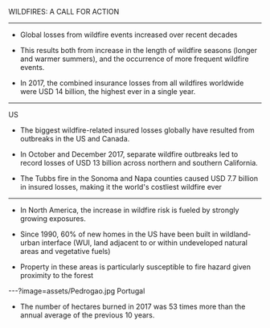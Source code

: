 WILDFIRES: A CALL FOR ACTION

---


 * Global losses from wildfire events increased over recent decades

 * This results both from increase in the length of wildfire seasons (longer and warmer summers), and the occurrence of more frequent wildfire events.

 * In 2017, the combined insurance losses from all wildfires worldwide were USD 14 billion, the highest ever in a single year. 



---
US

 * The biggest wildfire-related insured losses globally have resulted from outbreaks in the US and Canada.

 * In October and December 2017, separate wildfire outbreaks led to record losses of USD 13 billion across northern and southern California. 

 * The Tubbs fire in the Sonoma and Napa counties caused USD 7.7 billion in insured losses, making it the world's costliest wildfire ever 

---

 * In North America, the increase in wildfire risk is fueled by strongly growing exposures.

 * Since 1990, 60% of new homes in the US have been built in wildland-urban interface (WUI, land adjacent to or within undeveloped natural areas and vegetative fuels)

 * Property in these areas is particularly susceptible to fire hazard given proximity to the forest

---?image=assets/Pedrogao.jpg
Portugal 

 * The number of hectares burned in 2017 was 53 times more than the annual average of the previous 10 years.
 
 
 

